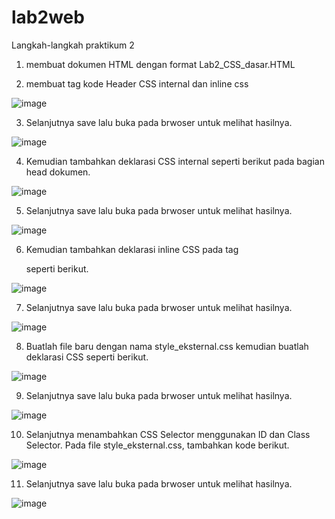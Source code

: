 # lab2web
Langkah-langkah praktikum 2 
1. membuat dokumen HTML dengan format Lab2_CSS_dasar.HTML
 
2. membuat tag kode Header CSS internal dan inline css 

![image](https://user-images.githubusercontent.com/56473376/114142848-9b26d400-993d-11eb-9bf2-de5398168a5e.png)

3. Selanjutnya save lalu buka pada brwoser untuk melihat hasilnya.

![image](https://user-images.githubusercontent.com/56473376/114142943-b7c30c00-993d-11eb-8f08-2eed0a0a924b.png)

4.  Kemudian tambahkan deklarasi CSS internal seperti berikut pada bagian head dokumen.

![image](https://user-images.githubusercontent.com/56473376/114143200-0b355a00-993e-11eb-91e9-b5e13e5eef12.png)

5.   Selanjutnya save lalu buka pada brwoser untuk melihat hasilnya.

![image](https://user-images.githubusercontent.com/56473376/114143586-8991fc00-993e-11eb-927d-c953ebe16c28.png)

6. Kemudian tambahkan deklarasi inline CSS pada tag <p> seperti berikut.

![image](https://user-images.githubusercontent.com/56473376/114143985-03c28080-993f-11eb-977c-24c4feb778c9.png)

7. Selanjutnya save lalu buka pada brwoser untuk melihat hasilnya.

![image](https://user-images.githubusercontent.com/56473376/114144027-12a93300-993f-11eb-97ca-d38e3b470e47.png)

8. Buatlah file baru dengan nama style_eksternal.css kemudian buatlah deklarasi CSS seperti berikut.

![image](https://user-images.githubusercontent.com/56473376/114165515-c79b1a00-9956-11eb-8948-228ebc5bdd65.png)

9.  Selanjutnya save lalu buka pada brwoser untuk melihat hasilnya.

![image](https://user-images.githubusercontent.com/56473376/114165818-295b8400-9957-11eb-9ee4-ea817de755af.png)

10. Selanjutnya menambahkan CSS Selector menggunakan ID dan Class Selector. Pada file
style_eksternal.css, tambahkan kode berikut.

![image](https://user-images.githubusercontent.com/56473376/114165952-5871f580-9957-11eb-9880-5bd74dcc55eb.png)

11.  Selanjutnya save lalu buka pada brwoser untuk melihat hasilnya.


![image](https://user-images.githubusercontent.com/56473376/114166034-70497980-9957-11eb-80e0-371e5bdeb3d1.png)

